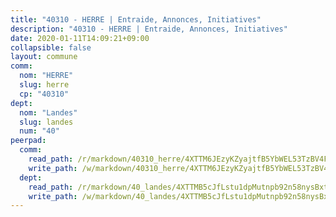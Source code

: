 ```yaml
---
title: "40310 - HERRE | Entraide, Annonces, Initiatives"
description: "40310 - HERRE | Entraide, Annonces, Initiatives"
date: 2020-01-11T14:09:21+09:00
collapsible: false
layout: commune
comm:
  nom: "HERRE"
  slug: herre
  cp: "40310"
dept:
  nom: "Landes"
  slug: landes
  num: "40"
peerpad:
  comm:
    read_path: /r/markdown/40310_herre/4XTTM6JEzyKZyajtfB5YbWEL53TzBV4FtSH5AEp1HWRjg8Ha2
    write_path: /w/markdown/40310_herre/4XTTM6JEzyKZyajtfB5YbWEL53TzBV4FtSH5AEp1HWRjg8Ha2-K3TgU1nTSY1jekrh5tAatccG5aZ8v7Ht4me3f9bWCDHmMbjJm5Rg4wi3XmsjsiajRByzaGhv3SDsxM2akqy7XQQ3TfHCsQHkMo5hxTUUj5aezbwDsQ1D1EJ3yffkDhVPEuNvVyDU
  dept:
    read_path: /r/markdown/40_landes/4XTTMB5cJfLstu1dpMutnpb92n58nysBxt2LvNHp8iFa2he7h
    write_path: /w/markdown/40_landes/4XTTMB5cJfLstu1dpMutnpb92n58nysBxt2LvNHp8iFa2he7h-K3TgUvrqNj5GqBsxRXbDQxXTucun7uHSVZWT5C8CgQNaESTTE4cfR63JCubPGiKkKruc9dwpRJsb8aWPbJoGCdC5JVr33cPSqpb1rkjpoPrBPEdrj3zMya2yHWSYgr5GG1nyDstK
---
```


